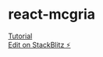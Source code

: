 # react-mcgria
[Tutorial](https://www.youtube.com/watch?v=Xeozh4udqUQ&list=PL5XUkuylcQJ-tJytpGfabbptFIfdM18rU&index=2&t=2757s) <br/>
[Edit on StackBlitz ⚡️](https://stackblitz.com/edit/react-mcgria)
